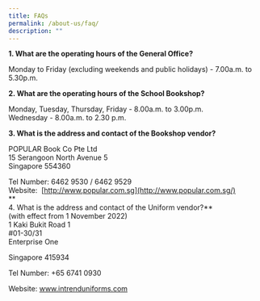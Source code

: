 ```yaml
---
title: FAQs
permalink: /about-us/faq/
description: ""
---
```

**1\. What are the operating hours of the General Office?**  
  
Monday to Friday (excluding weekends and public holidays) - 7.00a.m. to 5.30p.m.   
  
**2\. What are the operating hours of the School Bookshop?**  
  
Monday, Tuesday, Thursday, Friday - 8.00a.m. to 3.00p.m.  
Wednesday - 8.00a.m. to 2.30 p.m.  
  
**3\. What is the address and contact of the Bookshop vendor?**  
  

POPULAR Book Co Pte Ltd  
15 Serangoon North Avenue 5  
Singapore 554360

[](https://pacificbookstores.com/)

Tel Number: 6462 9530 / 6462 9529  
Website: [](http://www.intrenduniforms.com.sg/) [http://www.popular.com.sg](http://www.popular.com.sg/)  
**  
4\. What is the address and contact of the Uniform vendor?**  
(with effect from 1 November 2022)  
1 Kaki Bukit Road 1  
#01-30/31  
Enterprise One   

Singapore 415934

[](http://www.intrenduniforms.com.sg/)

Tel Number: +65 6741 0930

Website: www.intrenduniforms.com